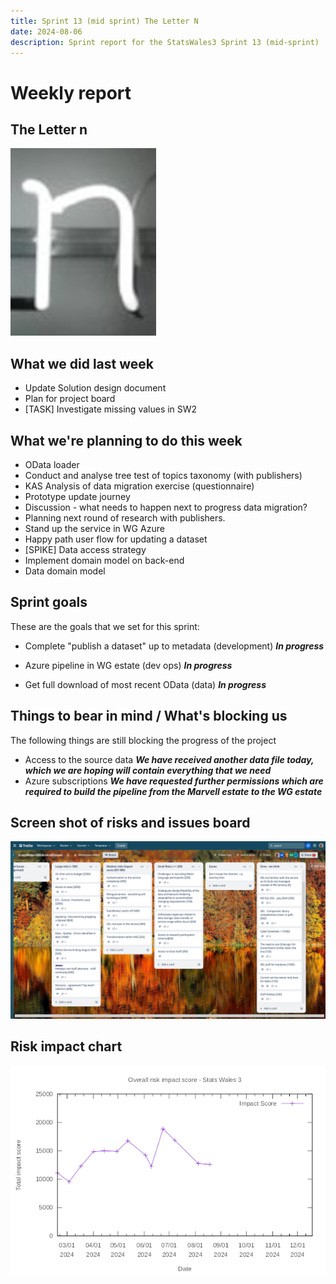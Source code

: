 ```yaml
---
title: Sprint 13 (mid sprint) The Letter N
date: 2024-08-06
description: Sprint report for the StatsWales3 Sprint 13 (mid-sprint)
---
```


Weekly report
=============

The Letter n
------------------------------

![The Letter N](neon_n.png)

What we did last week
------------------------

- Update Solution design document
- Plan for project board
- [TASK] Investigate missing values in SW2


What we're planning to do this week
-----------------------------------

- OData loader
- Conduct and analyse tree test of topics taxonomy (with publishers)
- KAS Analysis of data migration exercise (questionnaire)
- Prototype update journey
- Discussion - what needs to happen next to progress data migration?
- Planning next round of research with publishers.
- Stand up the service in WG Azure
- Happy path user flow for updating a dataset
- [SPIKE] Data access strategy
- Implement domain model on back-end
- Data domain model


Sprint goals
-----------------------------------

These are the goals that we set for this sprint:

- Complete "publish a dataset" up to metadata (development)
  <span class="badge bg-info">_**In progress**_</span>

- Azure pipeline in WG estate (dev ops) 
  <span class="badge bg-info">_**In progress**_</span>

-  Get full download of most recent OData (data)
  <span class="badge bg-info">_**In progress**_</span>

Things to bear in mind / What's blocking us
-------------------------------------------

The following things are still blocking the progress of the project

- Access to the source data
  ***We have received another data file today, which we are hoping will contain everything that we need***
- Azure subscriptions
  ***We have requested further permissions which are required to build the pipeline from the Marvell estate to the WG estate***

Screen shot of risks and issues board
-------------------------------------

![Screenshot of risks and issues board](risksAndIssuesBoard20240819.png)

Risk impact chart
-------------------------------------

![Risk impact chart](impact_score20240819.png)
